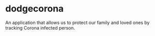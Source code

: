 # dodgecorona

An application that allows us to protect our family and loved ones by tracking Corona infected person.
